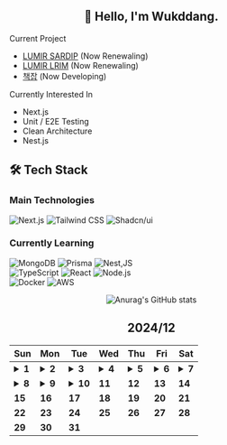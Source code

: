 <div align="center">

## 🙌 Hello, I'm Wukddang.

<div align="left">
  
  Current Project
  - [LUMIR SARDIP](https://sardip.lumir.space) (Now Renewaling) <br />
  - [LUMIR LRIM](https://app.lumir.space/lrim/apply) (Now Renewaling) <br/>
  - [책잡](https://book-type-error.vercel.app) (Now Developing) 
  
  Currently Interested In
  - Next.js
  - Unit / E2E Testing
  - Clean Architecture
  - Nest.js

## 🛠 Tech Stack

### Main Technologies
![Next.js](https://img.shields.io/badge/-Next.js-000000?style=for-the-badge&logo=next.js&logoColor=white)
![Tailwind CSS](https://img.shields.io/badge/-Tailwind%20CSS-38B2AC?style=for-the-badge&logo=tailwind-css&logoColor=white)
![Shadcn/ui](https://img.shields.io/badge/-shadcn/ui-000000?style=for-the-badge&logo=shadcn/ui&logoColor=white)

### Currently Learning
![MongoDB](https://img.shields.io/badge/-MongoDB-47A248?style=for-the-badge&logo=mongodb&logoColor=white)
![Prisma](https://img.shields.io/badge/-Prisma-2D3748?style=for-the-badge&logo=prisma&logoColor=white)
![Nest,JS](https://img.shields.io/badge/-Nest.JS-E0234E?style=for-the-badge&logo=nestjs&logoColor=white)
<br/>
![TypeScript](https://img.shields.io/badge/-TypeScript-3178C6?style=for-the-badge&logo=typescript&logoColor=white)
![React](https://img.shields.io/badge/-React-61DAFB?style=for-the-badge&logo=react&logoColor=black)
![Node.js](https://img.shields.io/badge/-Node.js-339933?style=for-the-badge&logo=node.js&logoColor=white)
<br />
![Docker](https://img.shields.io/badge/-Docker-2496ED?style=for-the-badge&logo=docker&logoColor=white)
![AWS](https://img.shields.io/badge/-AWS-232F3E?style=for-the-badge&logo=amazon-web-services&logoColor=white)

</div>

![Anurag's GitHub stats](https://github-readme-stats.vercel.app/api?username=wukdddang&show_icons=true&theme=radical)


<!--CALENDAR-START-->
## 2024/12

| Sun | Mon | Tue | Wed | Thu | Fri | Sat |
| --- | --- | --- | --- | --- | --- | --- |
| <details><summary>**1**</summary>Project: 책 오탈자 제보 + 리뷰 작성 플랫폼 개발중</details> | <details><summary>**2**</summary>AWS: DVA-C02 과정 섹션 5-5~6 수강, Project: 책 오탈자 제보 + 리뷰 작성 플랫폼 개발중</details> | <details><summary>**3**</summary>Project: 책 오탈자 제보 + 리뷰 작성 플랫폼 개발중</details> | <details><summary>**4**</summary>AWS: DVA-C02 과정 섹션 5-7~11 수강, Project: 책 오탈자 제보 + 리뷰 작성 플랫폼 개발중</details> | <details><summary>**5**</summary>AWS: DVA-C02 과정 섹션 5-12~13 수강, Project: 책 오탈자 제보 + 리뷰 작성 플랫폼 개발중</details> | <details><summary>**6**</summary>Project: LRIM 개발중</details> | <details><summary>**7**</summary>Project: LRIM 개발중</details> |
| <details><summary>**8**</summary>Project: LRIM 개발중</details> | <details><summary>**9**</summary>AWS:DVA-C02 과정 섹션 5-14~15 수강 + 섹션 6-1 수강, Project: LRIM 개발중</details> | <details><summary>**10**</summary>AWS:DVA-C02 과정 섹션 6-2,3 수강</details> | **11** | **12** | **13** | **14** |
| **15** | **16** | **17** | **18** | **19** | **20** | **21** |
| **22** | **23** | **24** | **25** | **26** | **27** | **28** |
| **29** | **30** | **31** |

<!--CALENDAR-END-->
